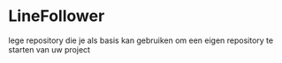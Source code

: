 # LineFollower

lege repository die je als basis kan gebruiken om een eigen repository te starten van uw project
